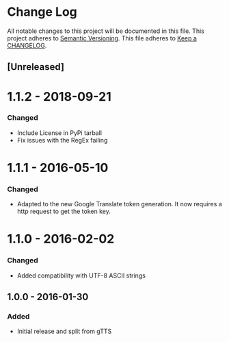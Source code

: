 # Change Log
All notable changes to this project will be documented in this file.
This project adheres to [Semantic Versioning](http://semver.org/).
This file adheres to [Keep a CHANGELOG](http://keepachangelog.com).

## [Unreleased]

# 1.1.2 - 2018-09-21
### Changed
- Include License in PyPi tarball
- Fix issues with the RegEx failing

# 1.1.1 - 2016-05-10
### Changed
- Adapted to the new Google Translate token generation. It now requires a http request to get the token key.

# 1.1.0 - 2016-02-02
### Changed
- Added compatibility with UTF-8 ASCII strings

## 1.0.0 - 2016-01-30
### Added
- Initial release and split from gTTS
